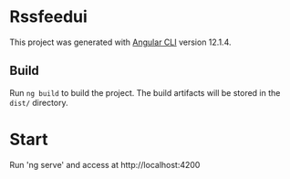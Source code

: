 # Rssfeedui

This project was generated with [Angular CLI](https://github.com/angular/angular-cli) version 12.1.4.

## Build

Run `ng build` to build the project. The build artifacts will be stored in the `dist/` directory.

# Start
Run 'ng serve' and access at http://localhost:4200
